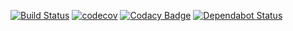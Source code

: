 [![Build Status](https://jenkins.soramitsu.co.jp/buildStatus/icon?job=sora/did-resolver/master)](https://jenkins.soramitsu.co.jp/job/sora/job/did-resolver/job/master/)
[![codecov](https://codecov.io/gh/soramitsu/did-resolver/branch/master/graph/badge.svg)](https://codecov.io/gh/soramitsu/did-resolver)
[![Codacy Badge](https://api.codacy.com/project/badge/Grade/72f7aced0a8246da9bbabb1cdbaf9ff2)](https://www.codacy.com/app/Warchant/did-resolver?utm_source=github.com&amp;utm_medium=referral&amp;utm_content=soramitsu/did-resolver&amp;utm_campaign=Badge_Grade)
[![Dependabot Status](https://api.dependabot.com/badges/status?host=github&repo=soramitsu/did-resolver)](https://dependabot.com)

